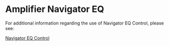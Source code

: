 
# Amplifier Navigator EQ

For additional information regarding the use of Navigator EQ Control, please see: 

[Navigator EQ Control][1]

[1]:	[https://musical-potato-93lyp9g.pages.github.io/#proxy-specific-information-the-amplifier-proxy-and-navigator-eq-controls]